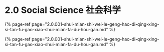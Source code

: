 # 2.0 Social Science 社会科学

{% page-ref page="2.0.001-shui-mian-shi-wei-le-geng-hao-di-qing-xing-si-tan-fu-gao-xiao-shui-mian-fa-du-hou-gan.md" %}

{% page-ref page="2.0.001-shui-mian-shi-wei-le-geng-hao-di-qing-xing-si-tan-fu-gao-xiao-shui-mian-fa-du-hou-gan.md" %}



